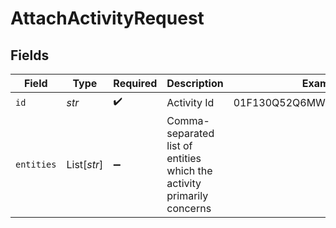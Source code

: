 # AttachActivityRequest


## Fields

| Field                                                                  | Type                                                                   | Required                                                               | Description                                                            | Example                                                                |
| ---------------------------------------------------------------------- | ---------------------------------------------------------------------- | ---------------------------------------------------------------------- | ---------------------------------------------------------------------- | ---------------------------------------------------------------------- |
| `id`                                                                   | *str*                                                                  | :heavy_check_mark:                                                     | Activity Id                                                            | 01F130Q52Q6MWSNS8N2AVXV4JN                                             |
| `entities`                                                             | List[*str*]                                                            | :heavy_minus_sign:                                                     | Comma-separated list of entities which the activity primarily concerns |                                                                        |